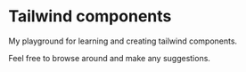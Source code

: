 # Tailwind components
My playground for learning and creating tailwind components.

Feel free to browse around and make any suggestions.
